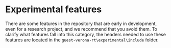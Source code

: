 # Experimental features

There are some features in the repository that are early in development, even for a research project, and we recommend that you avoid them.
To clarify what features fall into this category, the headers needed to use these features are located in the `guest-verona-rt\experimental\include` folder.